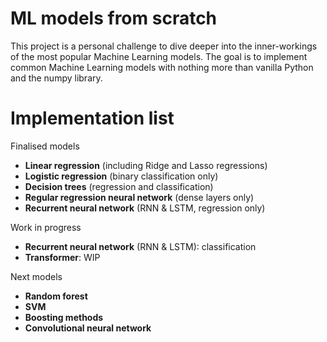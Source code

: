# ML models from scratch

This project is a personal challenge to dive deeper into the inner-workings of the most popular Machine Learning models. The goal is to implement common Machine Learning models with nothing more than vanilla Python and the numpy library.

# Implementation list

Finalised models
- **Linear regression** (including Ridge and Lasso regressions)
- **Logistic regression** (binary classification only)
- **Decision trees** (regression and classification)
- **Regular regression neural network** (dense layers only)
- **Recurrent neural network** (RNN & LSTM, regression only)

Work in progress
- **Recurrent neural network** (RNN & LSTM): classification
- **Transformer**: WIP

Next models
- **Random forest**
- **SVM** 
- **Boosting methods**
- **Convolutional neural network**